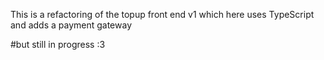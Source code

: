 This is a refactoring of the topup front end v1 which here uses TypeScript and adds a payment gateway

#but still in progress :3
